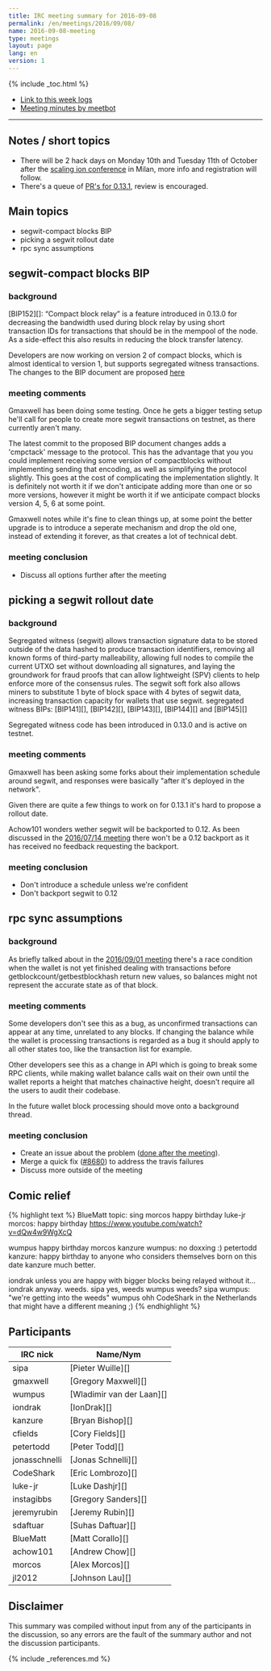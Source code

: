 ```yaml
---
title: IRC meeting summary for 2016-09-08
permalink: /en/meetings/2016/09/08/
name: 2016-09-08-meeting
type: meetings
layout: page
lang: en
version: 1
---
```

{% include _toc.html %}
 
- [Link to this week logs](https://botbot.me/freenode/ion-core-dev/2016-09-08/?msg=72705189&page=3)
- [Meeting minutes by meetbot](http://www.erisian.com.au/meetbot/ion-core-dev/2016/ion-core-dev.2016-09-08-18.59.html)
 
---
 
## Notes / short topics

- There will be 2 hack days on Monday 10th and Tuesday 11th of October after the [scaling ion conference](https://scalingion.org/milan2016/) in Milan, more info and registration will follow. 
- There's a queue of [PR's for 0.13.1](https://github.com/ion/ion/milestones/0.13.1), review is encouraged.

## Main topics
 
- segwit-compact blocks BIP
- picking a segwit rollout date 
- rpc sync assumptions

## segwit-compact blocks BIP

### background

[BIP152][]: “Compact block relay” is a feature introduced in 0.13.0 for decreasing the bandwidth used during block relay by using short transaction IDs for transactions that should be in the mempool of the node. As a side-effect this also results in reducing the block transfer latency.

Developers are now working on version 2 of compact blocks, which is almost identical to version 1, but supports segregated witness transactions. The changes to the BIP document are proposed [here](https://github.com/ion/bips/pull/423)

### meeting comments

Gmaxwell has been doing some testing. Once he gets a bigger testing setup he'll call for people to create more segwit transactions on testnet, as there currently aren't many.

The latest commit to the proposed BIP document changes adds a 'cmpctack' message to the protocol. This has the advantage that you you could implement receiving some version of compactblocks without implementing sending that encoding, as well as simplifying the protocol slightly. This goes at the cost of complicating the implementation slightly. It is definitely not worth it if we don't anticipate adding more than one or so more versions, however it might be worth it if we anticipate compact blocks version 4, 5, 6 at some point. 

Gmaxwell notes while it's fine to clean things up, at some point the better upgrade is to introduce a seperate mechanism and drop the old one, instead of extending it forever, as that creates a lot of technical debt.

### meeting conclusion

- Discuss all options further after the meeting

## picking a segwit rollout date 

### background

Segregated witness (segwit) allows transaction signature data to be stored outside of the data hashed to produce transaction identifiers, removing all known forms of third-party malleability, allowing full nodes to compile the current UTXO set without downloading all signatures, and laying the groundwork for fraud proofs that can allow lightweight (SPV) clients to help enforce more of the consensus rules. The segwit soft fork also allows miners to substitute 1 byte of block space with 4 bytes of segwit data, increasing transaction capacity for wallets that use segwit. segregated witness BIPs: [BIP141][], [BIP142][], [BIP143][], [BIP144][] and [BIP145][]

Segregated witness code has been introduced in 0.13.0 and is active on testnet.

### meeting comments
 
Gmaxwell has been asking some forks about their implementation schedule around segwit, and responses were basically "after it's deployed in the network".

Given there are quite a few things to work on for 0.13.1 it's hard to propose a rollout date.

Achow101 wonders wether segwit will be backported to 0.12. As been discussed in the [2016/07/14 meeting](/en/meetings/2016/07/14/#segwit-backport) there won't be a 0.12 backport as it has received no feedback requesting the backport.

### meeting conclusion

- Don't introduce a schedule unless we're confident
- Don't backport segwit to 0.12 

## rpc sync assumptions

### background

As briefly talked about in the [2016/09/01 meeting](/en/meetings/2016/09/01/#notes--short-topics) there's a race condition when the wallet is not yet finished dealing with transactions before getblockcount/getbestblockhash return new values, so balances might not represent the accurate state as of that block.

### meeting comments

Some developers don't see this as a bug, as unconfirmed transactions can appear at any time, unrelated to any blocks. If changing the balance while the wallet is processing transactions is regarded as a bug it should apply to all other states too, like the transaction list for example.

Other developers see this as a change in API which is going to break some RPC clients, while making wallet balance calls wait on their own until the wallet reports a height that matches chainactive height, doesn't require all the users to audit their codebase. 

In the future wallet block processing should move onto a background thread.

### meeting conclusion

- Create an issue about the problem ([done after the meeting](https://github.com/ion/ion/issues/8692)).
- Merge a quick fix ([#8680][]) to address the travis failures
- Discuss more outside of the meeting                                  

## Comic relief

{% highlight text %}
BlueMatt          topic: sing morcos happy birthday
luke-jr           morcos: happy birthday https://www.youtube.com/watch?v=dQw4w9WgXcQ 

wumpus            happy birthday morcos
kanzure           wumpus: no doxxing :)
petertodd         kanzure: happy birthday to anyone who considers themselves born on this date
kanzure           much better.

iondrak           unless you are happy with bigger blocks being relayed without it...
iondrak           anyway. weeds.
sipa              yes, weeds
wumpus            weeds?
sipa              wumpus: "we're getting into the weeds"
wumpus            ohh
CodeShark         in the Netherlands that might have a different meaning ;)
{% endhighlight %}

## Participants
 
| IRC nick        | Name/Nym                  |
|-----------------|---------------------------|
| sipa            | [Pieter Wuille][]         |
| gmaxwell        | [Gregory Maxwell][]       |
| wumpus          | [Wladimir van der Laan][] |
| iondrak         | [IonDrak][]               |
| kanzure         | [Bryan Bishop][]          |
| cfields         | [Cory Fields][]           |
| petertodd       | [Peter Todd][]            |
| jonasschnelli   | [Jonas Schnelli][]        |
| CodeShark       | [Eric Lombrozo][]         |
| luke-jr         | [Luke Dashjr][]           |
| instagibbs      | [Gregory Sanders][]       |
| jeremyrubin     | [Jeremy Rubin][]          |
| sdaftuar        | [Suhas Daftuar][]         |
| BlueMatt        | [Matt Corallo][]          |
| achow101        | [Andrew Chow][]           |
| morcos          | [Alex Morcos][]           |
| jl2012          | [Johnson Lau][]           |

## Disclaimer
 
This summary was compiled without input from any of the participants in the discussion, so any errors are the fault of the summary author and not the discussion participants.

[#8680]: https://github.com/ion/ion/pull/8680

{% include _references.md %}
